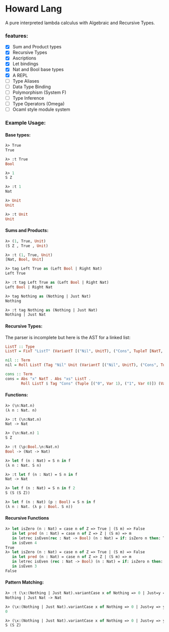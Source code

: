 # Howard Lang

A pure interpreted lambda calculus with Algebraic and Recursive Types.

### features:
 - [x] Sum and Product types
 - [x] Recursive Types
 - [x] Ascriptions
 - [x] Let bindings
 - [x] Nat and Bool base types
 - [x] A REPL
 - [ ] Type Aliases
 - [ ] Data Type Binding
 - [ ] Polymorphism (System F)
 - [ ] Type Inference
 - [ ] Type Operators (Omega)
 - [ ] Ocaml style module system

### Example Usage:
#### Base types:
```ml
λ> True
True

λ> :t True
Bool

λ> 1
S Z

λ> :t 1
Nat

λ> Unit
Unit

λ> :t Unit
Unit
```
#### Sums and Products:
```ml
λ> (1, True, Unit)
(S Z , True , Unit)

λ> :t (1, True, Unit)
[Nat, Bool, Unit]

λ> tag Left True as (Left Bool | Right Nat)
Left True

λ> :t tag Left True as (Left Bool | Right Nat)
Left Bool | Right Nat

λ> tag Nothing as (Nothing | Just Nat)
Nothing

λ> :t tag Nothing as (Nothing | Just Nat)
Nothing | Just Nat
```

#### Recursive Types:
The parser is incomplete but here is the AST for a linked list:
```haskell
ListT :: Type
ListT = FixT "ListT" (VariantT [("Nil", UnitT), ("Cons", TupleT [NatT, VarT 0])])

nil :: Term
nil = Roll ListT (Tag "Nil" Unit (VariantT [("Nil", UnitT), ("Cons", TupleT [NatT, ListT])]))

cons :: Term
cons = Abs "x" NatT . Abs "xs" ListT .
       Roll ListT $ Tag "Cons" (Tuple [("0", Var 1), ("1", Var 0)]) (VariantT [("Nil", UnitT), ("Cons", TupleT [NatT, ListT])])
```

#### Functions:
```ml
λ> (\n:Nat.n)
(λ n : Nat. n)

λ> :t (\n:Nat.n)
Nat -> Nat

λ> (\n:Nat.n) 1
S Z

λ> :t (\p:Bool.\n:Nat.n)
Bool -> (Nat -> Nat)

λ> let f (n : Nat) = S n in f
(λ n : Nat. S n)

λ> :t let f (n : Nat) = S n in f
Nat -> Nat

λ> let f (n : Nat) = S n in f 2
S (S (S Z))

λ> let f (n : Nat) (p : Bool) = S n in f
(λ n : Nat. (λ p : Bool. S n))
```

#### Recursive Functions
```ml
λ> let isZero (n : Nat) = case n of Z => True | (S m) => False 
   in let pred (n : Nat) = case n of Z => Z | (S m) => m 
   in letrec isEven(rec : Nat -> Bool) (n : Nat) = if: isZero n then: True else: if: isZero (pred n) then: False else: rec (pred (pred n)) 
   in isEven 4
True
λ> let isZero (n : Nat) = case n of Z => True | (S m) => False 
   in let pred (n : Nat) = case n of Z => Z | (S m) => m 
   in letrec isEven (rec : Nat -> Bool) (n : Nat) = if: isZero n then: True else: if: isZero (pred n) then: False else: rec (pred (pred n)) 
   in isEven 3
False
```

#### Pattern Matching:
```ml
λ> :t (\x:(Nothing | Just Nat).variantCase x of Nothing => 0 | Just=y => y)
Nothing | Just Nat -> Nat

λ> (\x:(Nothing | Just Nat).variantCase x of Nothing => 0 | Just=y => y) (tag Nothing as (Nothing | Just Nat))
0

λ> (\x:(Nothing | Just Nat).variantCase x of Nothing => 0 | Just=y => y) (tag Just 2 as (Nothing | Just Nat))
S (S Z)
```
